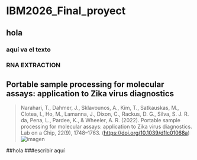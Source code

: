# IBM2026_Final_proyect

## hola
### aquí va el texto

### **RNA EXTRACTION**
## Portable sample processing for molecular assays: application to Zika virus diagnostics
> Narahari, T., Dahmer, J., Sklavounos, A., Kim, T., Satkauskas, M., Clotea, I., Ho, M., Lamanna, J., Dixon, C., Rackus, D. G., Silva, S. J. R. da, Pena, L., Pardee, K., & Wheeler, A. R. (2022). Portable sample processing for molecular assays: application to Zika virus diagnostics. Lab on a Chip, 22(9), 1748–1763. (https://doi.org/10.1039/d1lc01068a)
![imagen](https://user-images.githubusercontent.com/68452400/176062542-a9cbe84e-3e0f-4b57-a66b-5d6d06f8d87b.png)

##hola 
###escribir aquí
